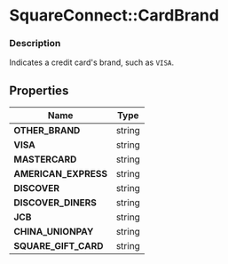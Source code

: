 # SquareConnect::CardBrand

### Description

Indicates a credit card's brand, such as `VISA`.

## Properties
Name | Type
------------ | -------------
**OTHER_BRAND** | string
**VISA** | string
**MASTERCARD** | string
**AMERICAN_EXPRESS** | string
**DISCOVER** | string
**DISCOVER_DINERS** | string
**JCB** | string
**CHINA_UNIONPAY** | string
**SQUARE_GIFT_CARD** | string


